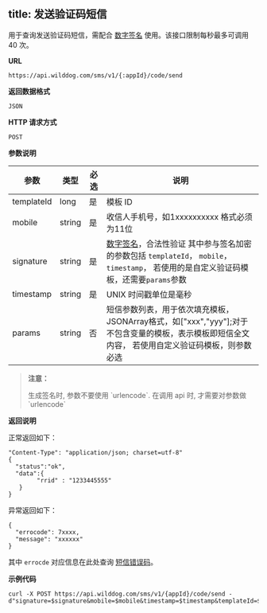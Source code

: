
title: 发送验证码短信
---

用于查询发送验证码短信，需配合 [数字签名](/sms/guide/signature.html#数字签名验证模式) 使用。该接口限制每秒最多可调用 40 次。

**URL**

```
https://api.wilddog.com/sms/v1/{:appId}/code/send
```

**返回数据格式**

```
JSON
```

**HTTP 请求方式**  

```
POST    
```

**参数说明**

|参数           |类型           |必选       |说明|
|--------------|--------------|----------|---|
|templateId     |long            |是         |模板 ID|
|mobile          |string         |是         |收信人手机号，如1xxxxxxxxxx 格式必须为11位|
|signature      |string         |是         |[数字签名](/sms/guide/signature.html#数字签名验证模式)，合法性验证 其中参与签名加密的参数包括 `templateId`， `mobile`，`timestamp`， 若使用的是自定义验证码模板，还需要`params`参数 |
|timestamp      |string         |是         |UNIX 时间戳单位是毫秒|
|params           |string         |否         |短信参数列表，用于依次填充模板，JSONArray格式，如["xxx","yyy"];对于不包含变量的模板，表示模板即短信全文内容， 若使用自定义验证码模板，则参数必选|


<blockquote class="warning">
  <p><strong>注意：</strong></p>
  生成签名时, 参数不要使用 `urlencode`. 在调用 api 时, 才需要对参数做 `urlencode`
</blockquote>



**返回说明**

正常返回如下：

```
"Content-Type": "application/json; charset=utf-8"
{
  "status":"ok",
  "data":{
        "rrid" : "1233445555"
   }
}
```

异常返回如下：

```
{
  "errocode": 7xxxx,
  "message": "xxxxxx"
}
```
其中 `errocde` 对应信息在此处查询 [短信错误码](/sms/api/error-code.html)。

**示例代码**

```
curl -X POST https://api.wilddog.com/sms/v1/{appId}/code/send -d"signature=$signature&mobile=$mobile&timestamp=$timestamp&templateId=$templateId"
```
